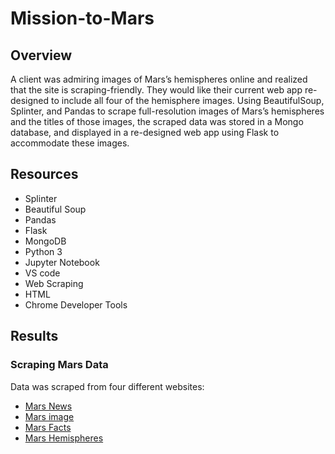 # Mission-to-Mars

## Overview
A client was admiring images of Mars’s hemispheres online and realized that the site is scraping-friendly. They would like their current web app re-designed to include all four of the hemisphere images. Using BeautifulSoup, Splinter, and Pandas to scrape full-resolution images of Mars’s hemispheres and the titles of those images, the scraped data was stored in a Mongo database, and displayed in a re-designed web app using Flask to accommodate these images.

## Resources
- Splinter
- Beautiful Soup
- Pandas
- Flask
- MongoDB
- Python 3
- Jupyter Notebook
- VS code
- Web Scraping
- HTML
- Chrome Developer Tools

## Results

### Scraping Mars Data
Data was scraped from four different websites:
- [Mars News](https://mars.nasa.gov/news/?page=0&per_page=40&order=publish_date+desc%2Ccreated_at+desc&search=&category=19%2C165%2C184%2C204&blank_scope=Latest) 
- [Mars image](https://data-class-jpl-space.s3.amazonaws.com/JPL_Space/index.html) 
- [Mars Facts](https://space-facts.com/mars/) 
- [Mars Hemispheres](https://astrogeology.usgs.gov/search/results?q=hemisphere+enhanced&k1=target&v1=Mars) 
